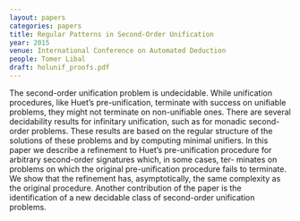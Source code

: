 ```yaml
---
layout: papers
categories: papers
title: Regular Patterns in Second-Order Unification
year: 2015
venue: International Conference on Automated Deduction
people: Tomer Libal
draft: holunif_proofs.pdf
---
```

The second-order unification problem is undecidable. While
unification procedures, like Huet’s pre-unification, terminate with success
on unifiable problems, they might not terminate on non-unifiable ones.
There are several decidability results for infinitary unification, such as for
monadic second-order problems. These results are based on the regular
structure of the solutions of these problems and by computing minimal
unifiers. In this paper we describe a refinement to Huet’s pre-unification
procedure for arbitrary second-order signatures which, in some cases, ter-
minates on problems on which the original pre-unification procedure fails
to terminate. We show that the refinement has, asymptotically, the same
complexity as the original procedure. Another contribution of the paper
is the identification of a new decidable class of second-order unification
problems.
